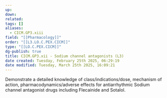 ```yaml
---
up: 
down: 
related: 
tags: []
aliases:
  - CICM.GP3.xiii
field: "[[Pharmacology]]"
order: "[[L3.LO.C.PEX.CICM]]"
type: "[[LO.C.PEX.CICM]]"
dg-publish: true
title: CICM.GP3.xii - Sodium channel antagonists (L3)
date created: Tuesday, February 25th 2025, 06:29:19
date modified: Tuesday, March 25th 2025, 16:09:21
---
```


Demonstrate a detailed knowledge of class/indications/dose, mechanism of action, pharmacodynamics/adverse effects for antiarrhythmic Sodium channel antagonist drugs including Flecainide and Sotalol.

